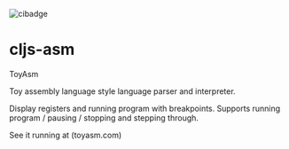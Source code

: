 ![cibadge](https://github.com/stuartstein777/cljs-asm/actions/workflows/main.yml/badge.svg)

# cljs-asm
ToyAsm

Toy assembly language style language parser and interpreter. 

Display registers and running program with breakpoints. Supports running program / pausing / stopping and stepping through.

See it running at (toyasm.com)
